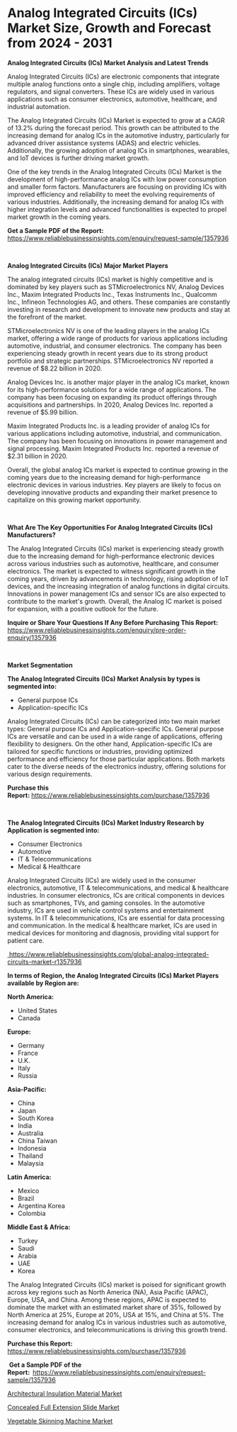 <p><h1>Analog Integrated Circuits (ICs) Market Size, Growth and Forecast from 2024 - 2031</h1></p><p><strong>Analog Integrated Circuits (ICs) Market Analysis and Latest Trends</strong></p>
<p><p>Analog Integrated Circuits (ICs) are electronic components that integrate multiple analog functions onto a single chip, including amplifiers, voltage regulators, and signal converters. These ICs are widely used in various applications such as consumer electronics, automotive, healthcare, and industrial automation.</p><p>The Analog Integrated Circuits (ICs) Market is expected to grow at a CAGR of 13.2% during the forecast period. This growth can be attributed to the increasing demand for analog ICs in the automotive industry, particularly for advanced driver assistance systems (ADAS) and electric vehicles. Additionally, the growing adoption of analog ICs in smartphones, wearables, and IoT devices is further driving market growth.</p><p>One of the key trends in the Analog Integrated Circuits (ICs) Market is the development of high-performance analog ICs with low power consumption and smaller form factors. Manufacturers are focusing on providing ICs with improved efficiency and reliability to meet the evolving requirements of various industries. Additionally, the increasing demand for analog ICs with higher integration levels and advanced functionalities is expected to propel market growth in the coming years.</p></p>
<p><strong>Get a Sample PDF of the Report:&nbsp;</strong> <a href="https://www.reliablebusinessinsights.com/enquiry/request-sample/1357936">https://www.reliablebusinessinsights.com/enquiry/request-sample/1357936</a></p>
<p>&nbsp;</p>
<p><strong>Analog Integrated Circuits (ICs) Major Market Players</strong></p>
<p><p>The analog integrated circuits (ICs) market is highly competitive and is dominated by key players such as STMicroelectronics NV, Analog Devices Inc., Maxim Integrated Products Inc., Texas Instruments Inc., Qualcomm Inc., Infineon Technologies AG, and others. These companies are constantly investing in research and development to innovate new products and stay at the forefront of the market. </p><p>STMicroelectronics NV is one of the leading players in the analog ICs market, offering a wide range of products for various applications including automotive, industrial, and consumer electronics. The company has been experiencing steady growth in recent years due to its strong product portfolio and strategic partnerships. STMicroelectronics NV reported a revenue of $8.22 billion in 2020.</p><p>Analog Devices Inc. is another major player in the analog ICs market, known for its high-performance solutions for a wide range of applications. The company has been focusing on expanding its product offerings through acquisitions and partnerships. In 2020, Analog Devices Inc. reported a revenue of $5.99 billion.</p><p>Maxim Integrated Products Inc. is a leading provider of analog ICs for various applications including automotive, industrial, and communication. The company has been focusing on innovations in power management and signal processing. Maxim Integrated Products Inc. reported a revenue of $2.31 billion in 2020.</p><p>Overall, the global analog ICs market is expected to continue growing in the coming years due to the increasing demand for high-performance electronic devices in various industries. Key players are likely to focus on developing innovative products and expanding their market presence to capitalize on this growing market opportunity.</p></p>
<p>&nbsp;</p>
<p><strong>What Are The Key Opportunities For Analog Integrated Circuits (ICs) Manufacturers?</strong></p>
<p><p>The Analog Integrated Circuits (ICs) market is experiencing steady growth due to the increasing demand for high-performance electronic devices across various industries such as automotive, healthcare, and consumer electronics. The market is expected to witness significant growth in the coming years, driven by advancements in technology, rising adoption of IoT devices, and the increasing integration of analog functions in digital circuits. Innovations in power management ICs and sensor ICs are also expected to contribute to the market's growth. Overall, the Analog IC market is poised for expansion, with a positive outlook for the future.</p></p>
<p><strong>Inquire or Share Your Questions If Any Before Purchasing This Report:</strong> <a href="https://www.reliablebusinessinsights.com/enquiry/pre-order-enquiry/1357936">https://www.reliablebusinessinsights.com/enquiry/pre-order-enquiry/1357936</a></p>
<p>&nbsp;</p>
<p><strong>Market Segmentation</strong></p>
<p><strong>The Analog Integrated Circuits (ICs) Market Analysis by types is segmented into:</strong></p>
<p><ul><li>General purpose ICs</li><li>Application-specific ICs</li></ul></p>
<p><p>Analog Integrated Circuits (ICs) can be categorized into two main market types: General purpose ICs and Application-specific ICs. General purpose ICs are versatile and can be used in a wide range of applications, offering flexibility to designers. On the other hand, Application-specific ICs are tailored for specific functions or industries, providing optimized performance and efficiency for those particular applications. Both markets cater to the diverse needs of the electronics industry, offering solutions for various design requirements.</p></p>
<p><strong>Purchase this Report:&nbsp;</strong><a href="https://www.reliablebusinessinsights.com/purchase/1357936">https://www.reliablebusinessinsights.com/purchase/1357936</a></p>
<p>&nbsp;</p>
<p><strong>The Analog Integrated Circuits (ICs) Market Industry Research by Application is segmented into:</strong></p>
<p><ul><li>Consumer Electronics</li><li>Automotive</li><li>IT & Telecommunications</li><li>Medical & Healthcare</li></ul></p>
<p><p>Analog Integrated Circuits (ICs) are widely used in the consumer electronics, automotive, IT & telecommunications, and medical & healthcare industries. In consumer electronics, ICs are critical components in devices such as smartphones, TVs, and gaming consoles. In the automotive industry, ICs are used in vehicle control systems and entertainment systems. In IT & telecommunications, ICs are essential for data processing and communication. In the medical & healthcare market, ICs are used in medical devices for monitoring and diagnosis, providing vital support for patient care.</p></p>
<p><a href="https://www.reliablebusinessinsights.com/global-analog-integrated-circuits-market-r1357936">&nbsp;https://www.reliablebusinessinsights.com/global-analog-integrated-circuits-market-r1357936</a></p>
<p><strong>In terms of Region, the Analog Integrated Circuits (ICs) Market Players available by Region are:</strong></p>
<p>
    <p> <strong> North America: </strong>
        <ul>
            <li>United States</li>
            <li>Canada</li>
        </ul>
        </p> 
    <p> <strong> Europe: </strong>
        <ul>
            <li>Germany</li>
            <li>France</li>
            <li>U.K.</li>
            <li>Italy</li>
            <li>Russia</li>
        </ul>
        </p> 
    <p> <strong> Asia-Pacific: </strong>
        <ul>
            <li>China</li>
            <li>Japan</li>
            <li>South Korea</li>
            <li>India</li>
            <li>Australia</li>
            <li>China Taiwan</li>
            <li>Indonesia</li>
            <li>Thailand</li>
            <li>Malaysia</li>
        </ul>
        </p> 
    <p> <strong> Latin America: </strong>
        <ul>
            <li>Mexico</li>
            <li>Brazil</li>
            <li>Argentina Korea</li>
            <li>Colombia</li>
        </ul>
        </p> 
    <p> <strong> Middle East & Africa: </strong>
        <ul>
            <li>Turkey</li>
            <li>Saudi</li>
            <li>Arabia</li>
            <li>UAE</li>
            <li>Korea</li>
        </ul>
    </p>
    </p>
<p><p>The Analog Integrated Circuits (ICs) market is poised for significant growth across key regions such as North America (NA), Asia Pacific (APAC), Europe, USA, and China. Among these regions, APAC is expected to dominate the market with an estimated market share of 35%, followed by North America at 25%, Europe at 20%, USA at 15%, and China at 5%. The increasing demand for analog ICs in various industries such as automotive, consumer electronics, and telecommunications is driving this growth trend.</p></p>
<p><strong>Purchase this Report: </strong><a href="https://www.reliablebusinessinsights.com/purchase/1357936">https://www.reliablebusinessinsights.com/purchase/1357936</a></p>
<p>&nbsp;<strong>Get a Sample PDF of the Report:&nbsp;&nbsp;</strong><a href="https://www.reliablebusinessinsights.com/enquiry/request-sample/1357936">https://www.reliablebusinessinsights.com/enquiry/request-sample/1357936</a></p>
<p><strong></strong></p>
<p><p><a href="https://medium.com/@bartlakin73/global-architectural-insulation-material-market-size-is-expected-to-reach-at-a-cagr-of-12-and-21a8fd8b49e1">Architectural Insulation Material Market</a></p><p><a href="https://medium.com/@audieyost/global-concealed-full-extension-slide-market-sector-types-applications-market-player-strategies-11a5dc3a0b52">Concealed Full Extension Slide Market</a></p><p><a href="https://medium.com/@yeie266/an-in-depth-analysis-of-the-global-vegetable-skinning-machine-market-scope-and-its-rapid-growing-10-84f539816c9a">Vegetable Skinning Machine Market</a></p></p>